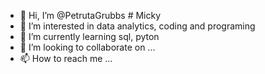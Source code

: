 - 👋 Hi, I’m @PetrutaGrubbs # Micky
- 👀 I’m interested in data analytics, coding and programing
- 🌱 I’m currently learning sql, pyton
- 💞️ I’m looking to collaborate on ...
- 📫 How to reach me ...

<!---
PetrutaGrubbs/PetrutaGrubbs is a ✨ special ✨ repository because its `README.md` (this file) appears on your GitHub profile.
You can click the Preview link to take a look at your changes.
--->

